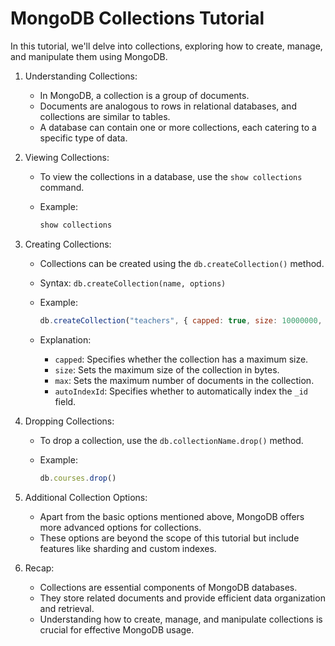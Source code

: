 # MongoDB Collections Tutorial

In this tutorial, we'll delve into collections, exploring how to create, manage, and manipulate them using MongoDB.

1. Understanding Collections:

   - In MongoDB, a collection is a group of documents.
   - Documents are analogous to rows in relational databases, and collections are similar to tables.
   - A database can contain one or more collections, each catering to a specific type of data.
2. Viewing Collections:

   - To view the collections in a database, use the `show collections` command.
   - Example:

     ```bash
     show collections
     ```

3. Creating Collections:

   - Collections can be created using the `db.createCollection()` method.
   - Syntax: `db.createCollection(name, options)`
   - Example:

     ```javascript
     db.createCollection("teachers", { capped: true, size: 10000000, max: 100, autoIndexId: false })
     ```

   - Explanation:
     - `capped`: Specifies whether the collection has a maximum size.
     - `size`: Sets the maximum size of the collection in bytes.
     - `max`: Sets the maximum number of documents in the collection.
     - `autoIndexId`: Specifies whether to automatically index the `_id` field.
4. Dropping Collections:

   - To drop a collection, use the `db.collectionName.drop()` method.
   - Example:

     ```javascript
     db.courses.drop()
     ```

5. Additional Collection Options:

   - Apart from the basic options mentioned above, MongoDB offers more advanced options for collections.
   - These options are beyond the scope of this tutorial but include features like sharding and custom indexes.
6. Recap:

   - Collections are essential components of MongoDB databases.
   - They store related documents and provide efficient data organization and retrieval.
   - Understanding how to create, manage, and manipulate collections is crucial for effective MongoDB usage.
